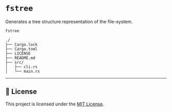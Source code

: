 # `fstree`

Generates a tree structure representation of the file-system.

```sh
fstree
```

```
./
├── Cargo.lock
├── Cargo.toml
├── LICENSE
├── README.md
├── src/
│   ├── cli.rs
│   └── main.rs
```

---

## 📄 License

This project is licensed under the [MIT License](./LICENSE).

